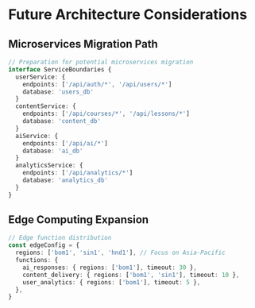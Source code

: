 # Future Architecture Considerations

## Microservices Migration Path

```typescript
// Preparation for potential microservices migration
interface ServiceBoundaries {
  userService: {
    endpoints: ['/api/auth/*', '/api/users/*']
    database: 'users_db'
  }
  contentService: {
    endpoints: ['/api/courses/*', '/api/lessons/*']
    database: 'content_db'
  }
  aiService: {
    endpoints: ['/api/ai/*']
    database: 'ai_db'
  }
  analyticsService: {
    endpoints: ['/api/analytics/*']
    database: 'analytics_db'
  }
}
```

## Edge Computing Expansion

```typescript
// Edge function distribution
const edgeConfig = {
  regions: ['bom1', 'sin1', 'hnd1'], // Focus on Asia-Pacific
  functions: {
    ai_responses: { regions: ['bom1'], timeout: 30 },
    content_delivery: { regions: ['bom1', 'sin1'], timeout: 10 },
    user_analytics: { regions: ['bom1'], timeout: 5 },
  },
}
```
